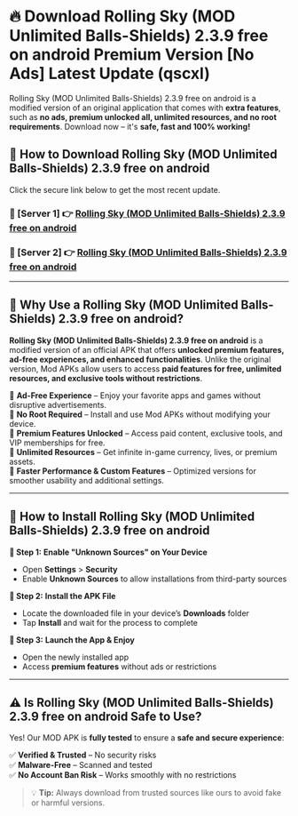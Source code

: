 # 🔥 Download Rolling Sky (MOD Unlimited Balls-Shields) 2.3.9 free on android Premium Version [No Ads] Latest Update (qscxl) 

Rolling Sky (MOD Unlimited Balls-Shields) 2.3.9 free on android is a modified version of an original application that comes with **extra features**, such as **no ads, premium unlocked all, unlimited resources, and no root requirements**. Download now – it's **safe, fast and 100% working!**

## **📱 How to Download Rolling Sky (MOD Unlimited Balls-Shields) 2.3.9 free on android**  

Click the secure link below to get the most recent update.  

 ### **📌 [Server 1] 👉** [Rolling Sky (MOD Unlimited Balls-Shields) 2.3.9 free on android](https://apkcomod.com?title=Rolling_Sky_(MOD_Unlimited_Balls-Shields)_2.3.9_free_on_android)

 ### **📌 [Server 2] 👉** [Rolling Sky (MOD Unlimited Balls-Shields) 2.3.9 free on android](https://apkcomod.com?title=Rolling_Sky_(MOD_Unlimited_Balls-Shields)_2.3.9_free_on_android)

---

## **🤖 Why Use a Rolling Sky (MOD Unlimited Balls-Shields) 2.3.9 free on android?**  

**Rolling Sky (MOD Unlimited Balls-Shields) 2.3.9 free on android** is a modified version of an official APK that offers **unlocked premium features, ad-free experiences, and enhanced functionalities**. Unlike the original version, Mod APKs allow users to access **paid features for free, unlimited resources, and exclusive tools without restrictions**.

🔽 **Ad-Free Experience** – Enjoy your favorite apps and games without disruptive advertisements.  
🔽 **No Root Required** – Install and use Mod APKs without modifying your device.  
🔽 **Premium Features Unlocked** – Access paid content, exclusive tools, and VIP memberships for free.  
🔽 **Unlimited Resources** – Get infinite in-game currency, lives, or premium assets.  
🔽 **Faster Performance & Custom Features** – Optimized versions for smoother usability and additional settings.  

---

## **🚀 How to Install Rolling Sky (MOD Unlimited Balls-Shields) 2.3.9 free on android**  

**🔹 Step 1:** **Enable "Unknown Sources" on Your Device**  
- Open **Settings** > **Security**  
- Enable **Unknown Sources** to allow installations from third-party sources  

**🔹 Step 2:** **Install the APK File**  
- Locate the downloaded file in your device’s **Downloads** folder  
- Tap **Install** and wait for the process to complete  

**🔹 Step 3:** **Launch the App & Enjoy**  
- Open the newly installed app  
- Access **premium features** without ads or restrictions  

---

## **⚠️ Is Rolling Sky (MOD Unlimited Balls-Shields) 2.3.9 free on android Safe to Use?**  

Yes! Our MOD APK is **fully tested** to ensure a **safe and secure experience**:

✅ **Verified & Trusted** – No security risks  
✅ **Malware-Free** – Scanned and tested  
✅ **No Account Ban Risk** – Works smoothly with no restrictions  

> 💡 **Tip:** Always download from trusted sources like ours to avoid fake or harmful versions.